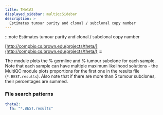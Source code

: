 ```yaml
---
title: THetA2
displayed_sidebar: multiqcSidebar
description: >
  Estimates tumour purity and clonal / subclonal copy number
---
```


<!--
~~~~~ DO NOT EDIT ~~~~~
This file is autogenerated from the MultiQC module python docstring.
Do not edit the markdown, it will be overwritten.

File path for the source of this content: multiqc/modules/theta2/theta2.py
~~~~~~~~~~~~~~~~~~~~~~~
-->

:::note
Estimates tumour purity and clonal / subclonal copy number

[http://compbio.cs.brown.edu/projects/theta/](http://compbio.cs.brown.edu/projects/theta/)
:::

The module plots the % germline and % tumour subclone for each sample.
Note that each sample can have multiple maximum likelihood solutions - the MultiQC
module plots proportions for the first one in the results file (`*.BEST.results`).
Also note that if there are more than 5 tumour subclones, their percentages are summed.

### File search patterns

```yaml
theta2:
  fn: "*.BEST.results"
```
